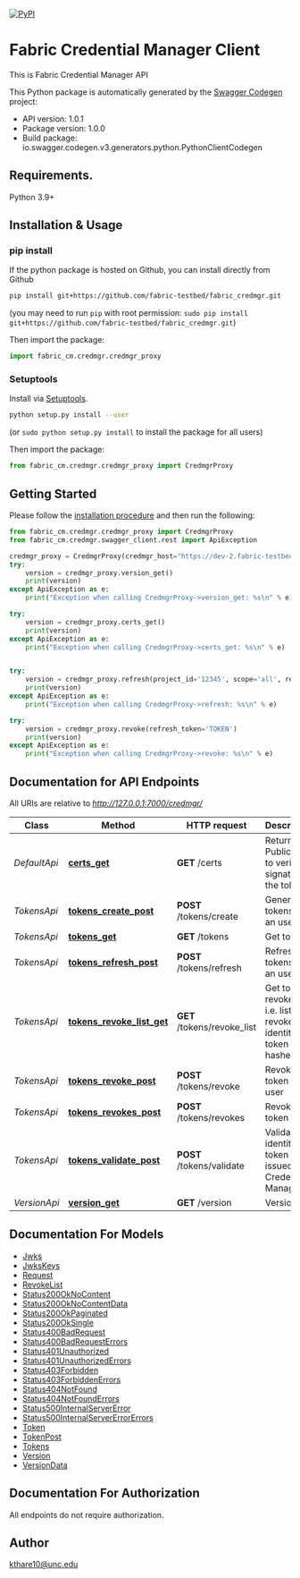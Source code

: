 [![PyPI](https://img.shields.io/pypi/v/fabric_credmgr_client?style=plastic)](https://pypi.org/project/fabric_credmgr_client/)

# Fabric Credential Manager Client
This is Fabric Credential Manager API

This Python package is automatically generated by the [Swagger Codegen](https://github.com/swagger-api/swagger-codegen) project:

- API version: 1.0.1
- Package version: 1.0.0
- Build package: io.swagger.codegen.v3.generators.python.PythonClientCodegen

## Requirements.

Python 3.9+

## Installation & Usage
### pip install

If the python package is hosted on Github, you can install directly from Github

```sh
pip install git+https://github.com/fabric-testbed/fabric_credmgr.git
```
(you may need to run `pip` with root permission: `sudo pip install git+https://github.com/fabric-testbed/fabric_credmgr.git`)

Then import the package:
```python
import fabric_cm.credmgr.credmgr_proxy 
```

### Setuptools

Install via [Setuptools](http://pypi.python.org/pypi/setuptools).

```sh
python setup.py install --user
```
(or `sudo python setup.py install` to install the package for all users)

Then import the package:
```python
from fabric_cm.credmgr.credmgr_proxy import CredmgrProxy
```

## Getting Started

Please follow the [installation procedure](#installation--usage) and then run the following:

```python
from fabric_cm.credmgr.credmgr_proxy import CredmgrProxy
from fabric_cm.credmgr.swagger_client.rest import ApiException

credmgr_proxy = CredmgrProxy(credmgr_host="https://dev-2.fabric-testbed.net/")
try:
    version = credmgr_proxy.version_get()
    print(version)
except ApiException as e:
    print("Exception when calling CredmgrProxy->version_get: %s\n" % e)

try:
    version = credmgr_proxy.certs_get()
    print(version)
except ApiException as e:
    print("Exception when calling CredmgrProxy->certs_get: %s\n" % e)


try:
    version = credmgr_proxy.refresh(project_id='12345', scope='all', refresh_token='TOKEN')
    print(version)
except ApiException as e:
    print("Exception when calling CredmgrProxy->refresh: %s\n" % e)

try:
    version = credmgr_proxy.revoke(refresh_token='TOKEN')
    print(version)
except ApiException as e:
    print("Exception when calling CredmgrProxy->revoke: %s\n" % e)

```

## Documentation for API Endpoints

All URIs are relative to *http://127.0.0.1:7000/credmgr/*

Class | Method | HTTP request | Description
------------ | ------------- | ------------- | -------------
*DefaultApi* | [**certs_get**](docs/DefaultApi.md#certs_get) | **GET** /certs | Return Public Keys to verify signature of the tokens
*TokensApi* | [**tokens_create_post**](docs/TokensApi.md#tokens_create_post) | **POST** /tokens/create | Generate tokens for an user
*TokensApi* | [**tokens_get**](docs/TokensApi.md#tokens_get) | **GET** /tokens | Get tokens
*TokensApi* | [**tokens_refresh_post**](docs/TokensApi.md#tokens_refresh_post) | **POST** /tokens/refresh | Refresh tokens for an user
*TokensApi* | [**tokens_revoke_list_get**](docs/TokensApi.md#tokens_revoke_list_get) | **GET** /tokens/revoke_list | Get token revoke list i.e. list of revoked identity token hashes
*TokensApi* | [**tokens_revoke_post**](docs/TokensApi.md#tokens_revoke_post) | **POST** /tokens/revoke | Revoke a token for an user
*TokensApi* | [**tokens_revokes_post**](docs/TokensApi.md#tokens_revokes_post) | **POST** /tokens/revokes | Revoke a token
*TokensApi* | [**tokens_validate_post**](docs/TokensApi.md#tokens_validate_post) | **POST** /tokens/validate | Validate an identity token issued by Credential Manager
*VersionApi* | [**version_get**](docs/VersionApi.md#version_get) | **GET** /version | Version

## Documentation For Models

 - [Jwks](docs/Jwks.md)
 - [JwksKeys](docs/JwksKeys.md)
 - [Request](docs/Request.md)
 - [RevokeList](docs/RevokeList.md)
 - [Status200OkNoContent](docs/Status200OkNoContent.md)
 - [Status200OkNoContentData](docs/Status200OkNoContentData.md)
 - [Status200OkPaginated](docs/Status200OkPaginated.md)
 - [Status200OkSingle](docs/Status200OkSingle.md)
 - [Status400BadRequest](docs/Status400BadRequest.md)
 - [Status400BadRequestErrors](docs/Status400BadRequestErrors.md)
 - [Status401Unauthorized](docs/Status401Unauthorized.md)
 - [Status401UnauthorizedErrors](docs/Status401UnauthorizedErrors.md)
 - [Status403Forbidden](docs/Status403Forbidden.md)
 - [Status403ForbiddenErrors](docs/Status403ForbiddenErrors.md)
 - [Status404NotFound](docs/Status404NotFound.md)
 - [Status404NotFoundErrors](docs/Status404NotFoundErrors.md)
 - [Status500InternalServerError](docs/Status500InternalServerError.md)
 - [Status500InternalServerErrorErrors](docs/Status500InternalServerErrorErrors.md)
 - [Token](docs/Token.md)
 - [TokenPost](docs/TokenPost.md)
 - [Tokens](docs/Tokens.md)
 - [Version](docs/Version.md)
 - [VersionData](docs/VersionData.md)

## Documentation For Authorization

 All endpoints do not require authorization.


## Author

kthare10@unc.edu
